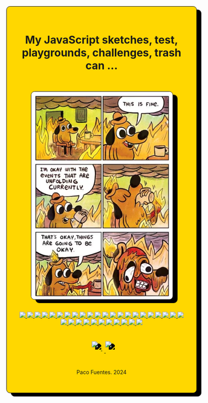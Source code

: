 <div 
    style=
        "
            background-color: #FFD700;
            border: black solid 0.1rem;
            padding: 2rem;
            border-radius:0.7em;
            filter: drop-shadow(0.8rem 0.6rem 0rem black);
        "
>

<h1 align="center"> My JavaScript sketches, test, playgrounds, challenges, trash can ... </h1>

<div align="center" style="padding: 2rem;" >
    <img 
        style=
            "
                border-radius:0.7em; 
                border: black solid 0.1rem;
                filter: drop-shadow(0.8rem 0.6rem 0rem black);
            " 
    src="./public/this-is-fine.png" 
    align= "center"
    />
</div>

<div align="center">
    <a href="https://developer.mozilla.org/es/docs/Web/JavaScript">
        <img src="https://img.shields.io/badge/JavaScript-FFD700?style=for-the-badge&logo=javascript&logoColor=black" />
    </a>
    <a href="https://developer.mozilla.org/es/docs/Web/JavaScript">
        <img src="https://img.shields.io/badge/JavaScript-FFD700?style=for-the-badge&logo=javascript&logoColor=black" />
    </a>
    <a href="https://developer.mozilla.org/es/docs/Web/JavaScript">
        <img src="https://img.shields.io/badge/JavaScript-FFD700?style=for-the-badge&logo=javascript&logoColor=black" />
    </a>
    <a href="https://developer.mozilla.org/es/docs/Web/JavaScript">
        <img src="https://img.shields.io/badge/JavaScript-FFD700?style=for-the-badge&logo=javascript&logoColor=black" />
    </a>
    <a href="https://developer.mozilla.org/es/docs/Web/JavaScript">
        <img src="https://img.shields.io/badge/JavaScript-FFD700?style=for-the-badge&logo=javascript&logoColor=black" />
    </a>
    <a href="https://developer.mozilla.org/es/docs/Web/JavaScript">
        <img src="https://img.shields.io/badge/JavaScript-FFD700?style=for-the-badge&logo=javascript&logoColor=black" />
    </a>
    <a href="https://developer.mozilla.org/es/docs/Web/JavaScript">
        <img src="https://img.shields.io/badge/JavaScript-FFD700?style=for-the-badge&logo=javascript&logoColor=black" />
    </a>
    <a href="https://developer.mozilla.org/es/docs/Web/JavaScript">
        <img src="https://img.shields.io/badge/JavaScript-FFD700?style=for-the-badge&logo=javascript&logoColor=black" />
    </a>
    <a href="https://developer.mozilla.org/es/docs/Web/JavaScript">
        <img src="https://img.shields.io/badge/JavaScript-FFD700?style=for-the-badge&logo=javascript&logoColor=black" />
    </a>
    <a href="https://developer.mozilla.org/es/docs/Web/JavaScript">
        <img src="https://img.shields.io/badge/JavaScript-FFD700?style=for-the-badge&logo=javascript&logoColor=black" />
    </a>
    <a href="https://developer.mozilla.org/es/docs/Web/JavaScript">
        <img src="https://img.shields.io/badge/JavaScript-FFD700?style=for-the-badge&logo=javascript&logoColor=black" />
    </a>
    <a href="https://developer.mozilla.org/es/docs/Web/JavaScript">
        <img src="https://img.shields.io/badge/JavaScript-FFD700?style=for-the-badge&logo=javascript&logoColor=black" />
    </a>
    <a href="https://developer.mozilla.org/es/docs/Web/JavaScript">
        <img src="https://img.shields.io/badge/JavaScript-FFD700?style=for-the-badge&logo=javascript&logoColor=black" />
    </a>
    <a href="https://developer.mozilla.org/es/docs/Web/JavaScript">
        <img src="https://img.shields.io/badge/JavaScript-FFD700?style=for-the-badge&logo=javascript&logoColor=black" />
    </a>
    <a href="https://developer.mozilla.org/es/docs/Web/JavaScript">
        <img src="https://img.shields.io/badge/JavaScript-FFD700?style=for-the-badge&logo=javascript&logoColor=black" />
    </a>
    <a href="https://developer.mozilla.org/es/docs/Web/JavaScript">
        <img src="https://img.shields.io/badge/JavaScript-FFD700?style=for-the-badge&logo=javascript&logoColor=black" />
    </a>
    <a href="https://developer.mozilla.org/es/docs/Web/JavaScript">
        <img src="https://img.shields.io/badge/JavaScript-FFD700?style=for-the-badge&logo=javascript&logoColor=black" />
    </a>
    <a href="https://developer.mozilla.org/es/docs/Web/JavaScript">
        <img src="https://img.shields.io/badge/JavaScript-FFD700?style=for-the-badge&logo=javascript&logoColor=black" />
    </a>
    <a href="https://developer.mozilla.org/es/docs/Web/JavaScript">
        <img src="https://img.shields.io/badge/JavaScript-FFD700?style=for-the-badge&logo=javascript&logoColor=black" />
    </a>
    <a href="https://developer.mozilla.org/es/docs/Web/JavaScript">
        <img src="https://img.shields.io/badge/JavaScript-FFD700?style=for-the-badge&logo=javascript&logoColor=black" />
    </a>
    <a href="https://developer.mozilla.org/es/docs/Web/JavaScript">
        <img src="https://img.shields.io/badge/JavaScript-FFD700?style=for-the-badge&logo=javascript&logoColor=black" />
    </a>
    <a href="https://developer.mozilla.org/es/docs/Web/JavaScript">
        <img src="https://img.shields.io/badge/JavaScript-FFD700?style=for-the-badge&logo=javascript&logoColor=black" />
    </a>
    <a href="https://developer.mozilla.org/es/docs/Web/JavaScript">
        <img src="https://img.shields.io/badge/JavaScript-FFD700?style=for-the-badge&logo=javascript&logoColor=black" />
    </a>
    <a href="https://developer.mozilla.org/es/docs/Web/JavaScript">
        <img src="https://img.shields.io/badge/JavaScript-FFD700?style=for-the-badge&logo=javascript&logoColor=black" />
    </a>
    <a href="https://developer.mozilla.org/es/docs/Web/JavaScript">
        <img src="https://img.shields.io/badge/JavaScript-FFD700?style=for-the-badge&logo=javascript&logoColor=black" />
    </a>
    <a href="https://developer.mozilla.org/es/docs/Web/JavaScript">
        <img src="https://img.shields.io/badge/JavaScript-FFD700?style=for-the-badge&logo=javascript&logoColor=black" />
    </a>
    <a href="https://developer.mozilla.org/es/docs/Web/JavaScript">
        <img src="https://img.shields.io/badge/JavaScript-FFD700?style=for-the-badge&logo=javascript&logoColor=black" />
    </a>
    <a href="https://developer.mozilla.org/es/docs/Web/JavaScript">
        <img src="https://img.shields.io/badge/JavaScript-FFD700?style=for-the-badge&logo=javascript&logoColor=black" />
    </a>
    <a href="https://developer.mozilla.org/es/docs/Web/JavaScript">
        <img src="https://img.shields.io/badge/JavaScript-FFD700?style=for-the-badge&logo=javascript&logoColor=black" />
    </a>
    <a href="https://developer.mozilla.org/es/docs/Web/JavaScript">
        <img src="https://img.shields.io/badge/JavaScript-FFD700?style=for-the-badge&logo=javascript&logoColor=black" />
    </a>
    <a href="https://developer.mozilla.org/es/docs/Web/JavaScript">
        <img src="https://img.shields.io/badge/JavaScript-FFD700?style=for-the-badge&logo=javascript&logoColor=black" />
    </a>
    <a href="https://developer.mozilla.org/es/docs/Web/JavaScript">
        <img src="https://img.shields.io/badge/JavaScript-FFD700?style=for-the-badge&logo=javascript&logoColor=black" />
    </a>
    <a href="https://developer.mozilla.org/es/docs/Web/JavaScript">
        <img src="https://img.shields.io/badge/JavaScript-FFD700?style=for-the-badge&logo=javascript&logoColor=black" />
    </a>
</div>

<div align="center" style="padding: 2rem; filter: drop-shadow(0.6rem 0.4rem 0rem black);" >
    <a href = "mailto:pacofuentes.work@gmail.com">
        <img 
            style="padding: 0.5rem"
            src="https://img.shields.io/badge/Gmail-C6362C?style=for-the-badge&logo=gmail&logoColor=white" 
            target="_blank"
        >
    </a>
    <a href="https://www.linkedin.com/in/paco-fuentes-805a40290/" target="_blank">
        <img 
            style="padding: 0.5rem"
            src="https://img.shields.io/badge/-LinkedIn-%230077B5?style=for-the-badge&logo=linkedin&logoColor=white" 
            target="_blank"
        >
    </a> 
</div>

<p align="center">Paco Fuentes. 2024</p>

</div>

